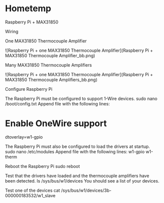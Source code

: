 # Hometemp

Raspberry Pi + MAX31850

Wiring

One MAX31850 Thermocouple Amplifier

![Raspberry Pi + one MAX31850 Thermocouple Amplifier](Raspberry Pi + MAX31850 Thermocouple Amplifier_bb.png)

Many MAX31850 Thermocouple Amplifiers
 
![Raspberry Pi + one MAX31850 Thermocouple Amplifier](Raspberry Pi + MAX31850 Thermocouple Amplifiers_bb.png)

Configure Raspberry Pi

The Raspberry Pi must be configured to support 1-Wire devices.
sudo nano /boot/config.txt
Append file with the following lines:
# Enable OneWire support
dtoverlay=w1-gpio
 
The Raspberry Pi must also be configured to load the drivers at startup.
sudo nano /etc/modules
Append file with the following lines:
w1-gpio
w1-therm
 
Reboot the Raspberry Pi
sudo reboot

Test that the drivers have loaded and the thermocouple amplifiers have been detected.
ls /sys/bus/w1/devices
You should see a list of your devices.
 
Test one of the devices
cat /sys/bus/w1/devices/3b-000000183532/w1_slave
 
